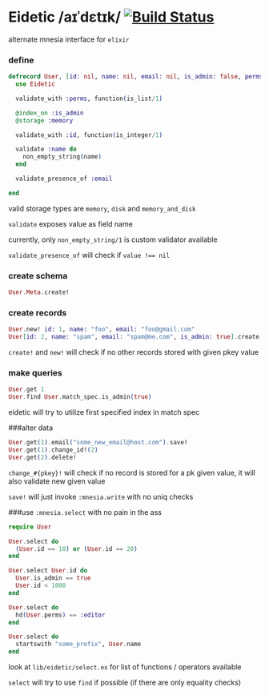 # Eidetic /aɪˈdɛtɪk/ [![Build Status](https://travis-ci.org/barbuza/eidetic.png)](https://travis-ci.org/barbuza/eidetic)

alternate mnesia interface for `elixir`


### define
```elixir
defrecord User, [id: nil, name: nil, email: nil, is_admin: false, perms: []] do
  use Eidetic

  validate_with :perms, function(is_list/1)

  @index_on :is_admin
  @storage :memory

  validate_with :id, function(is_integer/1)

  validate :name do
    non_empty_string(name)
  end

  validate_presence_of :email

end
```
valid storage types are `memory`, `disk` and `memory_and_disk`

`validate` exposes value as field name

currently, only `non_empty_string/1` is custom validator available

`validate_presence_of` will check if `value !== nil`


### create schema
```elixir
User.Meta.create!
```

### create records
```elixir
User.new! id: 1, name: "foo", email: "foo@gmail.com"
User[id: 2, name: "spam", email: "spam@me.com", is_admin: true].create!
```

`create!` and `new!` will check if no other records stored with given pkey value


### make queries
```elixir
User.get 1
User.find User.match_spec.is_admin(true)
```

eidetic will try to utilize first specified index in match spec


###alter data

```elixir
User.get(1).email("some_new_email@host.com").save!
User.get(1).change_id!(2)
User.get(2).delete!
```

`change_#{pkey}!` will check if no record is stored for a pk given value, it will also validate new given value

`save!` will just invoke `:mnesia.write` with no uniq checks

###use `:mnesia.select` with no pain in the ass
```elixir
require User

User.select do
  (User.id == 10) or (User.id == 20)
end

User.select User.id do
  User.is_admin == true
  User.id < 1000
end

User.select do
  hd(User.perms) == :editor
end

User.select do
  startswith "some_prefix", User.name
end
```

look at `lib/eidetic/select.ex` for list of functions / operators available

`select` will try to use `find` if possible (if there are only equality checks)
